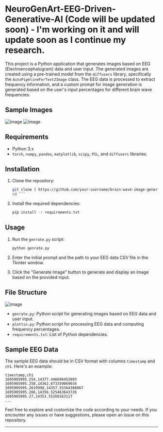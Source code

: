 # NeuroGenArt-EEG-Driven-Generative-AI (Code will be updated soon) - I'm working on it and will update soon as I continue my research.
This project is a Python application that generates images based on EEG (Electroencephalogram) data and user input. The generated images are created using a pre-trained model from the `diffusers` library, specifically the `AutoPipelineForText2Image` class. The EEG data is processed to extract frequency information, and a custom prompt for image generation is generated based on the user's input percentages for different brain wave frequencies.

## Sample Images

![image](https://github.com/shivamkapoor172002/NeuroGenArt-EEG-Driven-Generative-AI/assets/92868323/3296e37c-52d4-4890-aad3-71cd3dcc6f0b)
![image](https://github.com/shivamkapoor172002/NeuroGenArt-EEG-Driven-Generative-AI/assets/92868323/f930c9fe-fae8-4db3-9deb-bf52b61d60c7)

## Requirements

- Python 3.x
- `torch`, `numpy`, `pandas`, `matplotlib`, `scipy`, `PIL`, and `diffusers` libraries.

## Installation

1. Clone the repository:

   ```bash
   git clone [ https://github.com/your-username/brain-wave-image-generator.git](https://github.com/shivamkapoor172002/NeuroGenArt-EEG-Driven-Generative-AI)
   cd ```

2. Install the required dependencies:

   ```bash
   pip install -r requirements.txt
   ```

## Usage

1. Run the `genrate.py` script:

   ```bash
   python genrate.py
   ```

2. Enter the initial prompt and the path to your EEG data CSV file in the Tkinter window.

3. Click the "Generate Image" button to generate and display an image based on the provided input.

## File Structure
![image](https://github.com/shivamkapoor172002/NeuroGenArt-EEG-Driven-Generative-AI/assets/92868323/bddc9b24-f1d5-4d0f-ae62-968bedb11c0c)

- `genrate.py`: Python script for generating images based on EEG data and user input.
- `plottin.py`: Python script for processing EEG data and computing frequency percentages.
- `requirements.txt`: List of Python dependencies.

## Sample EEG Data

The sample EEG data should be in CSV format with columns `timestamp` and `ch1`. Here's an example:

```csv
timestamp,ch1
1695905995.254,14377.446696453893
1695905995.258,14362.873359069034
1695905995.2619998,14357.55364388867
1695905995.266,14356.525463643726
1695905995.27,14353.55268163117
...
```



Feel free to explore and customize the code according to your needs. If you encounter any issues or have suggestions, please open an issue on this repository.

---
